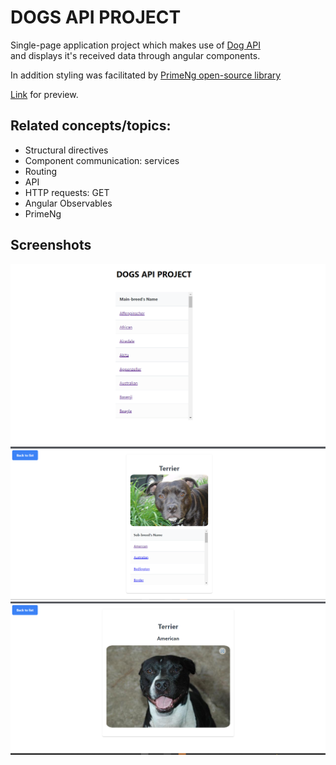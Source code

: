 # DOGS API PROJECT 

Single-page application project which makes use of [Dog API](https://dog.ceo/dog-api/)  
and displays it's received data through angular components.

In addition styling was facilitated by [PrimeNg open-source library](https://www.primefaces.org/primeng/)

[Link](https://mgandore.github.io/dogs-api-project/) for preview.

## Related concepts/topics: 

* Structural directives
* Component communication: services
* Routing
* API
* HTTP requests: GET
* Angular Observables
* PrimeNg


## Screenshots

![Home Page](https://github.com/mgandore/introduction-to-angular/blob/home-btn-comp/dogs/preview-pics/home-page.png) 
![Breed Page](https://github.com/mgandore/introduction-to-angular/blob/home-btn-comp/dogs/preview-pics/breed-page.png)
![Sub-breed Page](https://github.com/mgandore/introduction-to-angular/blob/home-btn-comp/dogs/preview-pics/sub-breed-page.png)

